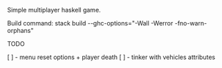 Simple multiplayer haskell game.

Build command:
stack build --ghc-options="-Wall -Werror -fno-warn-orphans"

TODO


[ ] - menu reset options + player death
[ ] - tinker with vehicles attributes
